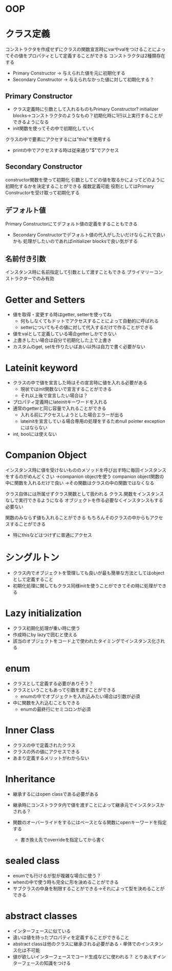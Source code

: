 # OOP

# クラス定義
コンストラクタを作成せずにクラスの関数宣言時にvarやvalをつけることによってその値をプロパティとして定義することができる
コンストラクタは2種類存在する
- Primary Constructor → 与えられた値を元に初期化する
- Secondary Constructor → 与えられなかった値に対して初期化する？

## Primary Constructor
- クラス定義時に引数として入れるものもPrimary Constructor?
initializer blocks→コンストラクタのようなもの？初期化時に1行以上実行することができるようになる
- init関数を使ってその中で初期化していく

クラスの中で要素にアクセするには"this"を使用する
- printの中でアクセスする時は従来通り"$"でアクセス

## Secondary Constructor
constructor関数を使って初期化
引数としてどの値を取るかによってどのように初期化するかを決定することができる
複数定義可能
役割としてはPrimary Constructorを受け取って初期化する

## デフォルト値
Primary Constructorにてデフォルト値の定義をすることもできる
  - Secondary Constructorでデフォルト値の代入がしたいだけならこれで良いかも
処理がしたいのであればinitializer blocksで良い気がする

## 名前付き引数
インスタンス時に名前指定して引数として渡すこともできる
プライマリーコンストラクターでのみ有効

# Getter and Setters
- 値を取得・変更する時はgetter, setterを使ってね
  - 何もしなくてもドットでアクセスすることによって自動的に呼ばれる
  - setterについてもその値に対して代入するだけで作ることができる
- 値をvalとして定義している場合getterしかできない
- 上書きしたい場合は自分で初期化した上で上書き
- カスタムのget, setを作りたいばあい以外は自力で書く必要がない

# Lateinit keyword
- クラスの中で値を宣言した時はその宣言時に値を入れる必要がある
  - 現状ではinit関数ないで宣言することができる
  - それ以上後で宣言したい場合は？
- プロパティ定義時にlateinitキーワードを入れる
- 通常のgetterと同じ容量で入れることができる
  - 入れる前にアクセスしようとした場合エラーが出る
  - lateinitを宣言している場合専用の処理をするためnull pointer exceptionにはならない
- int, boolには使えない

# Companion Object
インスタンス時に値を受けないもののメソッドを呼び出す時に毎回インスタンスをするのがめんどくさい
→companion objectを使う
companion object関数の中に関数を入れるだけで良い
→その関数はクラスの中の関数ではなくなる

クラス自体には所属せずクラス関数として扱われる
クラス.関数をインスタンスなしで実行できるようになる
オブジェクトを作る必要なくインスタンスもする必要ない

関数のみならず値も入れることができる
もちろんそのクラスの中からもアクセスすることができる
- 特にthisなどはつけずに普通にアクセス

# シングルトン
- クラス内でオブジェクトを管理しても良いが最も簡単な方法としてはobjectとして定義すること
- 初期化処理に関してもクラス同様initを使うことができてその時に処理ができる

# Lazy initialization
- クラス初期化処理が重い時に使う
- 作成時にby lazyで囲むと使える
- 該当のオブジェクトをコード上で使われたタイミングでインスタンス化される

# enum
- クラスとして定義する必要がありそう？
- クラスということもあって引数を渡すことができる
  - enumの中でオブジェクトを入れ込みたい場合は引数が必須
- 中に関数を入れ込むこともできる
  - enumの最終行にセミコロンが必須

# Inner Class
- クラスの中で定義されたクラス
- クラスの外の値にアクセスできる
- あまり定義するメリットがわからない

# Inheritance
- 継承するにはopen classである必要がある
- 継承時にコンストラクタ内で値を渡すことによって継承元でインスタンスかされる？

- 関数のオーバーライドをするにはベースとなる関数にopenキーワードを指定する
  - 書き換え先でoverrideを指定してから書く

# sealed class
- enumでも行けるが型が複雑な場合に使う？
- whenの中で使う時も完全に形を決めることができる
- サブクラスの中身を制限することができる→それによって型を決めることができる

# abstract classes
- インターフェースに似ている
- 違いは値を持ったプロパティを定義することができること
- abstract classは他のクラスに継承される必要がある・単体でのインスタンス化は不可能
- 値が欲しいインターフェースでコード生成などに使われる？ とりあえずインターフェースの知識をつける

